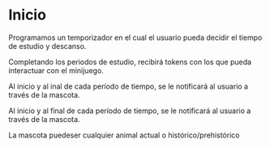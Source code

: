 # Inicio

Programamos un temporizador en el cual el usuario pueda decidir el tiempo de estudio y descanso.

Completando los periodos de estudio, recibirá tokens con los que pueda interactuar con el minijuego.

Al inicio y al inal de cada período de tiempo, se le notificará al usuario a través de la mascota.


Al inicio y al final de cada período de tiempo, se le notificará al usuario a través de la mascota.

La mascota puedeser cualquier animal actual o histórico/prehistórico
